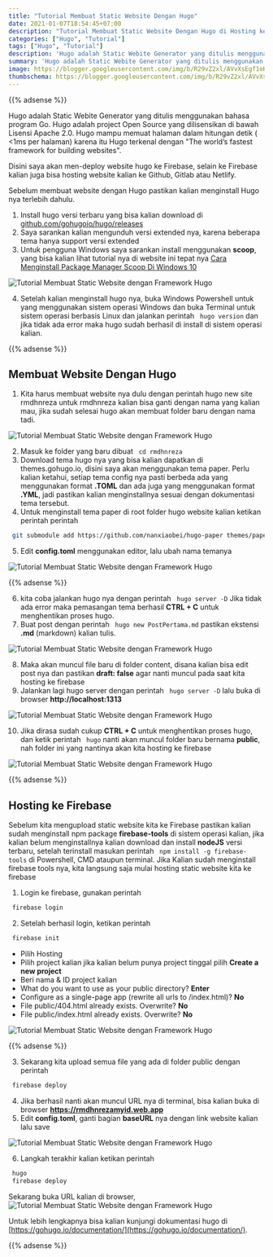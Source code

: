 ```yaml
---
title: "Tutorial Membuat Static Website Dengan Hugo"
date: 2021-01-07T18:54:45+07:00
description: "Tutorial Membuat Static Website Dengan Hugo di Hosting ke Firebase"
categories: ["Hugo", "Tutorial"]
tags: ["Hugo", "Tutorial"]
description: 'Hugo adalah Static Webite Generator yang ditulis menggunakan bahasa program Go. Hugo adalah project Open Source yang dilisensikan di bawah Lisensi Apache 2.0. Hugo mampu memuat halaman dalam hitungan detik ( <1ms per halaman) karena itu Hugo terkenal dengan "The world’s fastest framework for building websites".'
summary: 'Hugo adalah Static Webite Generator yang ditulis menggunakan bahasa program Go. Hugo adalah project Open Source yang dilisensikan di bawah Lisensi Apache 2.0. Hugo mampu memuat halaman dalam hitungan detik ( <1ms per halaman) karena itu Hugo terkenal dengan "The world’s fastest framework for building websites".'
image: https://blogger.googleusercontent.com/img/b/R29vZ2xl/AVvXsEgf1oK8J4S3tNRWW330MlC17FhhksTbIfUXE49C6mbc5OQTrkhr290jKKDMwmYNiVHY-RNXhPurj7DCzzXZpw9XnEO36JnkBWIYMjEk7EEexmYw57w5KDiQVs7rFh71xCvHzMvU0wu-haVqmqgwBxnL-Y7v5lXBGASCMKsNfC-__2j6op-H9eKE6-1aSvds/s80-rw/hugo.png
thumbschema: https://blogger.googleusercontent.com/img/b/R29vZ2xl/AVvXsEgf1oK8J4S3tNRWW330MlC17FhhksTbIfUXE49C6mbc5OQTrkhr290jKKDMwmYNiVHY-RNXhPurj7DCzzXZpw9XnEO36JnkBWIYMjEk7EEexmYw57w5KDiQVs7rFh71xCvHzMvU0wu-haVqmqgwBxnL-Y7v5lXBGASCMKsNfC-__2j6op-H9eKE6-1aSvds/s0/hugo.png
---
```


{{% adsense %}}

Hugo adalah Static Webite Generator yang ditulis menggunakan bahasa program Go. Hugo adalah project Open Source yang dilisensikan di bawah Lisensi Apache 2.0. Hugo mampu memuat halaman dalam hitungan detik ( <1ms per halaman) karena itu Hugo terkenal dengan "The world’s fastest framework for building websites".

Disini saya akan men-deploy website hugo ke Firebase, selain ke Firebase kalian juga bisa hosting website kalian ke Github, Gitlab atau Netlify.

Sebelum membuat website dengan Hugo pastikan kalian menginstall Hugo nya terlebih dahulu.

1. Install hugo versi terbaru yang bisa kalian download di [github.com/gohugoio/hugo/releases](https://github.com/gohugoio/hugo/releases)
2. Saya sarankan kalian mengunduh versi extended nya, karena beberapa tema hanya support versi extended
3. Untuk pengguna Windows saya sarankan install menggunakan **scoop**, yang bisa kalian lihat tutorial nya di website ini tepat nya [Cara Menginstall Package Manager Scoop Di Windows 10](/cara-menginstall-package-manager-scoop-di-windows-10/)

![Tutorial Membuat Static Website dengan Framework Hugo](https://1.bp.blogspot.com/-dnVPw2BHVB8/X3iUG5N64hI/AAAAAAAACrc/AFjHbgjsNOAi0rEyDgG56ou8PVEpl2vTQCLcBGAsYHQ/s0/2.jpeg)

4. Setelah kalian menginstall hugo nya, buka Windows Powershell untuk yang menggunakan sistem operasi Windows dan buka Terminal untuk sistem operasi berbasis Linux dan jalankan perintah ``` hugo version``` dan jika tidak ada error maka hugo sudah berhasil di install di sistem operasi kalian.

{{% adsense %}}

## Membuat Website Dengan Hugo

1. Kita harus membuat website nya dulu dengan perintah  hugo new site rmdhnreza untuk rmdhnreza kalian bisa ganti dengan nama yang kalian mau, jika sudah selesai hugo akan membuat folder baru dengan nama tadi.

![Tutorial Membuat Static Website dengan Framework Hugo](https://1.bp.blogspot.com/-onczNnB0HZs/X3iUj6JxbzI/AAAAAAAACro/76K6ioQlgYQW8cDBogDGZMg6eX5n8v5ggCLcBGAsYHQ/s0/3.jpeg)

2. Masuk ke folder yang baru dibuat ``` cd rmdhnreza```
3. Download tema hugo nya yang bisa kalian dapatkan di themes.gohugo.io, disini saya akan menggunakan tema paper. Perlu kalian ketahui, setiap tema config nya pasti berbeda ada yang menggunakan format **.TOML** dan ada juga yang menggunakan format **.YML**, jadi pastikan kalian menginstallnya sesuai dengan dokumentasi tema tersebut.
4. Untuk menginstall tema paper di root folder hugo website kalian ketikan perintah perintah
```bash
 git submodule add https://github.com/nanxiaobei/hugo-paper themes/paper
```
5. Edit **config.toml** menggunakan editor, lalu ubah nama temanya

![Tutorial Membuat Static Website dengan Framework Hugo](https://1.bp.blogspot.com/-fN1BGpEngMk/X_cNJlFcnXI/AAAAAAAACzI/sgrmLg7h9yAH7-OeocEeWlOI2_pAiZnqACLcBGAsYHQ/s0/9.jpeg)

{{% adsense %}}

6. kita coba jalankan hugo nya dengan perintah ``` hugo server -D``` Jika tidak ada error maka pemasangan tema berhasil **CTRL + C** untuk menghentikan proses hugo.
7. Buat post dengan perintah ``` hugo new PostPertama.md``` pastikan ekstensi **.md** (markdown) kalian tulis.

![Tutorial Membuat Static Website dengan Framework Hugo](https://1.bp.blogspot.com/-6jIwe9lsEEE/X_cOMDPE4fI/AAAAAAAACzQ/DUfo0Oqe2jEf_GkUrcovvQeznSLSBjjTgCLcBGAsYHQ/s0/11.jpeg)

8. Maka akan muncul file baru di folder content, disana kalian bisa edit post nya dan pastikan **draft: false** agar nanti muncul pada saat kita hosting ke firebase
9.  Jalankan lagi hugo server dengan perintah ``` hugo server -D``` lalu buka di browser **http://localhost:1313**

![Tutorial Membuat Static Website dengan Framework Hugo](https://1.bp.blogspot.com/-S9AvWTeMM_s/X3iVGmjVP5I/AAAAAAAACr8/bIxz6ueUNJ4tJBPnXe_FxHh2eCF4Q5SwQCLcBGAsYHQ/s0/13.jpeg)

10. Jika dirasa sudah cukup **CTRL + C** untuk menghentikan proses hugo, dan ketik perintah ``` hugo``` nanti akan muncul folder baru bernama **public**, nah folder ini yang nantinya akan kita hosting ke firebase

![Tutorial Membuat Static Website dengan Framework Hugo](https://1.bp.blogspot.com/-C6uWslKC3o0/X3iVMzNz7vI/AAAAAAAACsA/u4Aj-jIGLOU14DrP9R3dNAJz6LASHk7KgCLcBGAsYHQ/s0/14.jpeg)

{{% adsense %}}

## Hosting ke Firebase
Sebelum kita mengupload static website kita ke Firebase pastikan kalian sudah menginstall npm package **firebase-tools** di sistem operasi kalian, jika kalian belum menginstallnya kalian download dan install **nodeJS** versi terbaru, setelah terinstall masukan perintah ``` npm install -g firebase-tools``` di Powershell, CMD ataupun terminal. Jika Kalian sudah menginstall firebase tools nya, kita langsung saja mulai hosting static website kita ke firebase

1. Login ke firebase, gunakan perintah
```bash
 firebase login
```
2. Setelah berhasil login, ketikan perintah
```bash
 firebase init
```
   * Pilih Hosting
   * Pilih project kalian jika kalian belum punya project tinggal pilih **Create a new project**
   * Beri nama & ID project kalian
   * What do you want to use as your public directory? **Enter**
   * Configure as a single-page app (rewrite all urls to /index.html)? **No**
   * File public/404.html already exists. Overwrite? **No**
   * File public/index.html already exists. Overwrite? **No**

![Tutorial Membuat Static Website dengan Framework Hugo](https://1.bp.blogspot.com/-eWXp0dNrDrg/X3icUKGHMyI/AAAAAAAACsk/wzYR9KvzYjonpc65e9siTrvXPVrTpIXjQCLcBGAsYHQ/s0/16.jpeg)

{{% adsense %}}

3. Sekarang kita upload semua file yang ada di folder public dengan perintah
```bash
 firebase deploy
```
4. Jika berhasil nanti akan muncul URL nya di terminal, bisa kalian buka di browser **https://rmdhnrezamyid.web.app**
5. Edit **config.toml**, ganti bagian **baseURL** nya dengan link website kalian lalu save

![Tutorial Membuat Static Website dengan Framework Hugo](https://1.bp.blogspot.com/-04MLwZshVX8/X3icgE92o6I/AAAAAAAACss/vO8-kdBfQAY0vVY3QklY9NzuXatQm4N1gCLcBGAsYHQ/s0/18.jpeg)

6. Langkah terakhir kalian ketikan perintah
```bash
 hugo
 firebase deploy
```
Sekarang buka URL kalian di browser,
![Tutorial Membuat Static Website dengan Framework Hugo](https://1.bp.blogspot.com/-LHm8DzZblIk/X3icsi-4zTI/AAAAAAAACs4/bg0soHYAn3kB9a6KKp-_opFp2D0uoVimwCLcBGAsYHQ/s0/20.jpeg)

Untuk lebih lengkapnya bisa kalian kunjungi dokumentasi hugo di [https://gohugo.io/documentation/](https://gohugo.io/documentation/).

{{% adsense %}}
